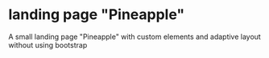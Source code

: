 # landing page "Pineapple"

A small landing page "Pineapple" with custom elements and adaptive layout without using bootstrap